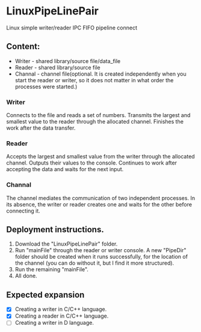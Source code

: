 # LinuxPipeLinePair
Linux simple writer/reader IPC FIFO pipeline connect


## Content:
- Writer - shared library/source file/data_file
- Reader - shared library/source file
- Channal - channel file(optional. It is created independently when you start the reader or writer, so it does not matter in what order the processes were started.)

### Writer
Connects to the file and reads a set of numbers. Transmits the largest and smallest value to the reader through the allocated channel.
Finishes the work after the data transfer.

### Reader
Accepts the largest and smallest value from the writer through the allocated channel. Outputs their values to the console.
Continues to work after accepting the data and waits for the next input.

### Channal
The channel mediates the communication of two independent processes. In its absence, the writer or reader creates one and waits for the other before connecting it.

## Deployment instructions.

1. Download the "LinuxPipeLinePair" folder.
2. Run "mainFile" through the reader or writer console. A new "PipeDir" folder should be created when it runs successfully, for the location of the channel (you can do without it, but I find it more structured).
3. Run the remaining "mainFile".
4. All done.

## Expected expansion

- [X] Creating a writer in C/C++ language.
- [X] Creating a reader in C/C++ language.
- [ ] Creating a writer in D language.
